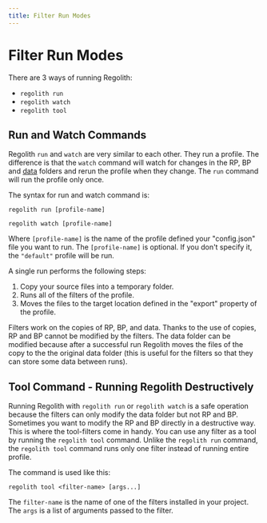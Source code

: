 ```yaml
---
title: Filter Run Modes
---
```


# Filter Run Modes

There are 3 ways of running Regolith:
- `regolith run`
- `regolith watch`
- `regolith tool`

## Run and Watch Commands

Regolith `run` and `watch` are very similar to each other. They run a profile. The difference is
that the `watch` command will watch for changes in the RP, BP and [data](/guide/data-folder) folders
and rerun the profile when they change. The `run` command will run the profile only once.

The syntax for run and watch command is:

```
regolith run [profile-name]
```

```
regolith watch [profile-name]
```

Where `[profile-name]` is the name of the profile defined your "config.json" file you want to run.
The `[profile-name]` is optional. If you don't specify it, the `"default"` profile will be run.

A single run performs the following steps:
1. Copy your source files into a temporary folder.
2. Runs all of the filters of the profile.
3. Moves the files to the target location defined in the "export" property of the profile.

Filters work on the copies of RP, BP, and data. Thanks to the use of copies, RP
and BP cannot be modified by the filters. The data folder can be modified
because after a successful run Regolith moves the files of the copy to the
the original data folder (this is useful for the filters so that they can store
some data between runs).

## Tool Command - Running Regolith Destructively

Running Regolith with `regolith run` or `regolith watch` is a safe operation because the filters can
only modify the data folder but not RP and BP. Sometimes you want to modify the RP and BP directly
in a destructive way. This is where the tool-filters come in handy. You can use any filter as a tool
by running the `regolith tool` command. Unlike the `regolith run` command, the `regolith tool`
command runs only one filter instead of running entire profile.

The command is used like this:

```
regolith tool <filter-name> [args...]
```

The `filter-name` is the name of one of the filters installed in your project. The `args` is a list of arguments passed to the filter.
